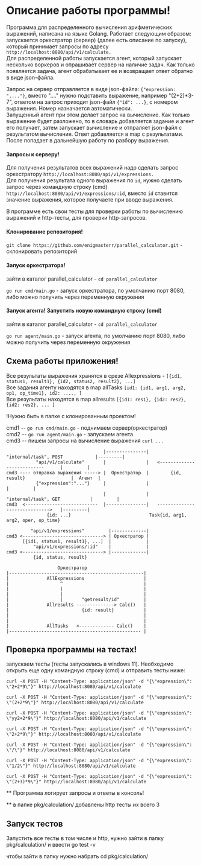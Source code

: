 # Описание работы программы!

Программа для распределенного вычисления арифметических выражений, написана на языке Golang. Работает следующим образом: 
запускается оркестратор (сервер) (далее есть описание по запуску), который принимает запросы по адресу ```http://localhost:8080/api/v1/calculate.```  
Для распределенной работы запускается агент, который запускает несколько воркеров и опрашивает сервер на наличие задач. Как только появляется задача, агент обрабатывает ее и возвращает ответ обратно в виде json-файла.  


Запрос на сервер отправляется в виде json-файла: ```{"expression: "...."}```, вместо "...." нужно подставить выражение, например "(2+2)*3-7", ответом на запрос приходит json-файл ```{"id": ...}```, с номером выражения. Номер назначается автоматически.  
Запущенный агент при этом делает запрос на вычисление. Как только выражение будет разложено, то в словарь добавляется задание и агент его получает, затем запускает вычисление и отпраляет json-файл с результатом вычисления. Ответ добавляется в map с результатами. После попадает
в дальнейшую работу по разбору выражения.  


#### Запросы к серверу!

Для получения результатов всех выражений надо сделать запрос оркестратору ```http://localhost:8080/api/v1/expressions.```  
Для получения результата одного выражения по ```id```, нужно сделать запрос через командную строку (cmd) ```http://localhost:8080/api/v1/expressions/:id```, вместо ```id``` ставится значение выражения, которое получаете при вводе выражения.  


В программе есть свои тесты для проверки работы по вычислению выражений и http-тесты, для проверки http-запросов.

#### Клонирование репозитория!

```git clone https://github.com/enigmasterr/parallel_calculator.git``` - склонировать репозиторий

#### Запуск оркестратора!

зайти в каталог parallel_calculator - ```cd parallel_calculator```

```go run cmd/main.go``` - запуск оркестратора, по умолчанию порт 8080, либо можно получить через переменную окружения

#### Запуск агента! Запустить новую командную строку (cmd)

зайти в каталог parallel_calculator - ```cd parallel_calculator```

```go run agent/main.go``` - запуск агента, по умолчанию порт 8080, либо можно получить через переменную окружения


## Схема работы приложения!

Все результаты выражения хранятся в срезе Allexpressions - ```[{id1, status1, result1}, {id2, status2, result2}, ...]```  
Все задания агенту находятся в map allTasks ```[id1: {id1, arg1, arg2, op1, op_time1}, id2: ...., ]```  
Все результаты находятся в map allresults ```[{id1: res1}, {id2: res2}, {id2: res2}, ... ]```  


!Нужно быть в папке с клонированным проектом!

cmd1 -- ```go run cmd/main.go```   - поднимаем сервер(оркестратор)  
cmd2 -- ```go run agent/main.go``` - запускаем агента  
cmd3 -- пишем запросы на вычисление выражения ```curl ...```  



```                                    |---------------|    "internal/task", POST            |---------|```  
```           "api/v1/calculate"       |               |   <---------------------------      |         |```  
```cmd3 ---- отправка выражения -----> |  Оркестратор  |        {id, result}                 |  Агент  |```  
```           {"expression":"..."}     |               |                                     |         |```  
```                                    |               |      "internal/task", GET           |         |```  
```cmd3  <---------------------------  |---------------|   ------------------------------>   |---------|```  
```                {id: ...}                             Task{id, arg1, arg2, oper, op_time}            ```  



```         "api/v1/expressions"         |-------------|```  
```cmd3 <------------------------------> | Оркестратор |```  
```      [{id1, status1, result1}, ...]  |             |```  
```          "api/v1/expressions/:id"    |             |```  
```cmd3 <------------------------------> |-------------|```  
```           {id, status, result}                      ```  


```                    Оркестратор                     ```  
```|--------------------------------------------------|```  
```|              AllExpressions                      |```  
```|                   ^                              |```  
```|                   |                              |```  
```|                   |                              |```  
```|                   |       "getresult/id"         |```  
```|              Allresults --------------> Calc()   |```  
```|                           {id: result}           |```  
```|                                                  |```  
```|                                                  |```  
```|              AllTasks   <------------- Calc()    |```  
```|------------------------------------------------- |```  
 

## Проверка программы на тестах!

запускаем тесты (тесты запускались в windows 11). Необходимо открыть еще одну командную строку (cmd) и отправить тесты ниже:

```curl -X POST -H "Content-Type: application/json" -d "{\"expression\": \"2+2*9\"}" http://localhost:8080/api/v1/calculate```

```curl -X POST -H "Content-Type: application/json" -d "{\"expression\": \"(2+2*9\"}" http://localhost:8080/api/v1/calculate```

```curl -X POST -H "Content-Type: application/json" -d "{\"expression\": \"yy2+2*9\"}" http://localhost:8080/api/v1/calculate```

```curl -X POST -H "Content-Type: application/json" -d "{\"expression\": \"2+2*9\"}" http://localhost:8080/api/v1/calculate```

```curl -X POST -H "Content-Type: application/json" -d "{\"expression\": \"/\"}" http://localhost:8080/api/v1/calculate```

```curl -X POST -H "Content-Type: application/json" -d "{\"expression\": \"1/2\"}" http://localhost:8080/api/v1/calculate```

```curl -X POST -H "Content-Type: application/json" -d "{\"expression\": \"(2+3)*9\"}" http://localhost:8080/api/v1/calculate```

** Программа логирует запросы и ответы в консоль!

** в папке pkg/calculation/ добавлены http тесты их всего 3

## Запуск тестов

Запустить все тесты в том числе и http, нужно зайти в папку pkg/calculation/ и ввести go test -v

чтобы зайти в папку нужно набрать cd pkg/calculation/
